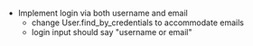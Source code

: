 * Implement login via both username and email
  * change User.find_by_credentials to accommodate emails
  * login input should say "username or email"
